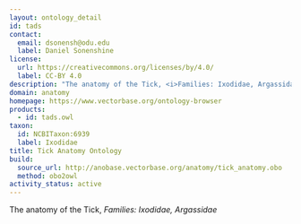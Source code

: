 ```yaml
---
layout: ontology_detail
id: tads
contact:
  email: dsonensh@odu.edu
  label: Daniel Sonenshine
license:
  url: https://creativecommons.org/licenses/by/4.0/
  label: CC-BY 4.0
description: "The anatomy of the Tick, <i>Families: Ixodidae, Argassidae</i>"
domain: anatomy
homepage: https://www.vectorbase.org/ontology-browser
products:
  - id: tads.owl
taxon:
  id: NCBITaxon:6939
  label: Ixodidae
title: Tick Anatomy Ontology
build:
  source_url: http://anobase.vectorbase.org/anatomy/tick_anatomy.obo
  method: obo2owl
activity_status: active
---
```


The anatomy of the Tick, <i>Families: Ixodidae, Argassidae</i>
